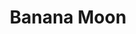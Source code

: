 ---
title: "Banana Moon"
url: /soorts-hossegor/banana-moon-avenue-des-remouleurs/
shop: Kleidung
---
